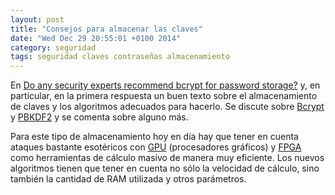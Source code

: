 ```yaml
---
layout: post
title: "Consejos para almacenar las claves"
date: "Wed Dec 29 20:55:01 +0100 2014"
category: seguridad
tags: seguridad claves contraseñas almacenamiento   
---
```


En [Do any security experts recommend bcrypt for password storage?](http://security.stackexchange.com/questions/4781/do-any-security-experts-recommend-bcrypt-for-password-storage) y, en particular, en la primera respuesta un buen texto sobre el almacenamiento de claves y los algoritmos adecuados para hacerlo. Se discute sobre [Bcrypt](http://en.wikipedia.org/wiki/Bcrypt) y [PBKDF2](http://en.wikipedia.org/wiki/PBKDF2) y se comenta sobre alguno más.

Para este tipo de almacenamiento hoy en día hay que tener en cuenta ataques bastante esotéricos con [GPU](http://en.wikipedia.org/wiki/Graphics_processing_unit) (procesadores gráficos) y [FPGA](http://en.wikipedia.org/wiki/Field-programmable_gate_array) como herramientas de cálculo masivo de manera muy eficiente. Los nuevos algoritmos tienen que tener en cuenta no sólo la velocidad de cálculo, sino también la cantidad de RAM utilizada y otros parámetros.
